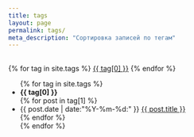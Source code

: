 ```yaml
---
title: tags
layout: page
permalink: tags/
meta_description: "Сортировка записей по тегам"
---
```



<div id='tag_cloud'><br>
{% for tag in site.tags %}
<a href="#{{ tag[0] }}" title="{{ tag[0] }}" rel="{{ tag[1].size }}">{{ tag[0] }}</a>
{% endfor %}
</div>

<ul class="listing">
{% for tag in site.tags %}
  <li class="listing-seperator" id="{{ tag[0] }}"><b>{{ tag[0] }}</b></li>
{% for post in tag[1] %}
  <li class="listing-item">
  <time class="date_tags" datetime="{{ post.date | date:"%Y-%m-%d" }}">{{ post.date | date:"%Y-%m-%d:" }}</time>
  <a href="{{ post.url }}" title="{{ post.title }}">{{ post.title }}</a>
  </li>
{% endfor %}
<br>
{% endfor %}
</ul>

<script src="/assets/js/jquery.tagcloud.js" type="text/javascript" charset="utf-8"></script>
<script language="javascript">
$.fn.tagcloud.defaults = {
    size: {start: 1, end: 1, unit: 'em'},
      color: {start: '#f8e0e6', end: '#ff3333'}
};

$(function () {
    $('#tag_cloud a').tagcloud();
});
</script>
